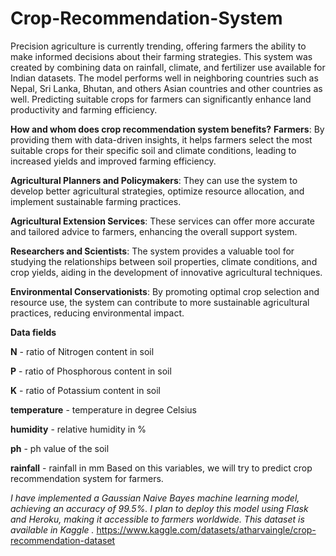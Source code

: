 # Crop-Recommendation-System
Precision agriculture is currently trending, offering farmers the ability to make informed decisions about their farming strategies. This system was created by combining data on rainfall, climate, and fertilizer use available for Indian datasets. The model performs well in neighboring countries such as Nepal, Sri Lanka, Bhutan, and others Asian countries and other countries as well. Predicting suitable crops for farmers can significantly enhance land productivity and farming efficiency.

**How and whom does crop recommendation system benefits?**
**Farmers**: By providing them with data-driven insights, it helps farmers select the most suitable crops for their specific soil and climate conditions, leading to increased yields and improved farming efficiency.

**Agricultural Planners and Policymakers**: They can use the system to develop better agricultural strategies, optimize resource allocation, and implement sustainable farming practices.

**Agricultural Extension Services**: These services can offer more accurate and tailored advice to farmers, enhancing the overall support system.

**Researchers and Scientists**: The system provides a valuable tool for studying the relationships between soil properties, climate conditions, and crop yields, aiding in the development of innovative agricultural techniques.

**Environmental Conservationists**: By promoting optimal crop selection and resource use, the system can contribute to more sustainable agricultural practices, reducing environmental impact.

**Data fields**

**N** - ratio of Nitrogen content in soil

**P** - ratio of Phosphorous content in soil

**K** - ratio of Potassium content in soil

**temperature** - temperature in degree Celsius

**humidity** - relative humidity in %

**ph** - ph value of the soil

**rainfall** - rainfall in mm Based on this variables, we will try to predict crop recommendation system for farmers.


_I have implemented a Gaussian Naive Bayes machine learning model, achieving an accuracy of 99.5%. I plan to deploy this model using Flask and Heroku, making it accessible to farmers worldwide. This dataset is available in  Kaggle ._ https://www.kaggle.com/datasets/atharvaingle/crop-recommendation-dataset
